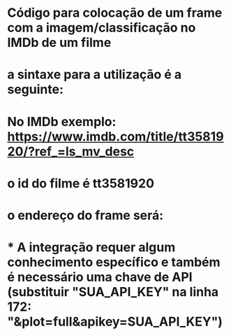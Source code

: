 # Código para colocação de um frame com a imagem/classificação no IMDb de um filme
# a sintaxe para a utilização é a seguinte:
#    No IMDb exemplo: https://www.imdb.com/title/tt3581920/?ref_=ls_mv_desc
#    o id do filme é tt3581920
#    o endereço do frame será: <!-- <iframe src="https://SEU_SITE/IMDbRatin/IMDbRatin_filmesAPI.html?codigo=tt3581920" height="230" scrolling="no"></iframe> -->
# * A integração requer algum conhecimento específico e também é necessário uma chave de API (substituir "SUA_API_KEY" na linha 172: "&plot=full&apikey=SUA_API_KEY")

